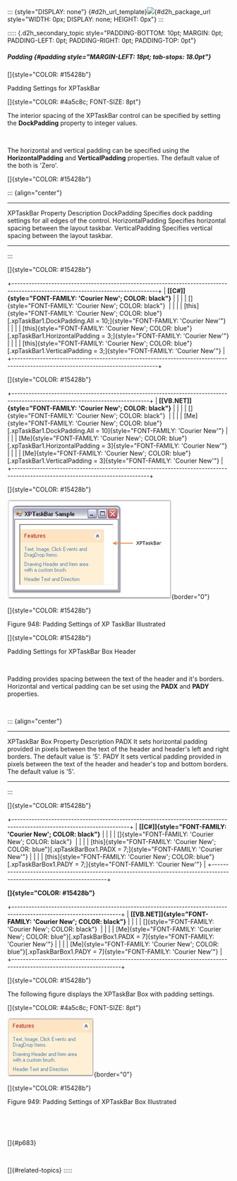 ::: {style="DISPLAY: none"}
[](ms-xhelp:///?Id=d2h_url_template){#d2h_url_template}![](!package_url!){#d2h_package_url style="WIDTH: 0px; DISPLAY: none; HEIGHT: 0px"}
:::

::::: {.d2h_secondary_topic style="PADDING-BOTTOM: 10pt; MARGIN: 0pt; PADDING-LEFT: 0pt; PADDING-RIGHT: 0pt; PADDING-TOP: 0pt"}
##### Padding {#padding style="MARGIN-LEFT: 18pt; tab-stops: 18.0pt"}

[]{style="COLOR: #15428b"} 

Padding Settings for XPTaskBar

[]{style="COLOR: #4a5c8c; FONT-SIZE: 8pt"} 

The interior spacing of the XPTaskBar control can be specified by setting the **DockPadding** property to integer values.

 

The horizontal and vertical padding can be specified using the **HorizontalPadding** and **VerticalPadding** properties. The default value of the both is \'Zero\'.

[]{style="COLOR: #15428b"} 

::: {align="center"}
  -------------------- ---------------------------------------------------------------
  XPTaskBar Property   Description
  DockPadding          Specifies dock padding settings for all edges of the control.
  HorizontalPadding    Specifies horizontal spacing between the layout taskbar.
  VerticalPadding      Specifies vertical spacing between the layout taskbar.
  -------------------- ---------------------------------------------------------------
:::

[]{style="COLOR: #15428b"} 

+---------------------------------------------------------------------------------------------------------------------------------+
| **[\[C#\]]{style="FONT-FAMILY: 'Courier New'; COLOR: black"}**                                                                  |
|                                                                                                                                 |
| []{style="FONT-FAMILY: 'Courier New'; COLOR: black"}                                                                            |
|                                                                                                                                 |
| [this]{style="FONT-FAMILY: 'Courier New'; COLOR: blue"}[.xpTaskBar1.DockPadding.All = 10;]{style="FONT-FAMILY: 'Courier New'"}  |
|                                                                                                                                 |
| [this]{style="FONT-FAMILY: 'Courier New'; COLOR: blue"}[.xpTaskBar1.HorizontalPadding = 3;]{style="FONT-FAMILY: 'Courier New'"} |
|                                                                                                                                 |
| [this]{style="FONT-FAMILY: 'Courier New'; COLOR: blue"}[.xpTaskBar1.VerticalPadding = 3;]{style="FONT-FAMILY: 'Courier New'"}   |
+---------------------------------------------------------------------------------------------------------------------------------+

[]{style="COLOR: #15428b"} 

+------------------------------------------------------------------------------------------------------------------------------+
| **[\[VB.NET\]]{style="FONT-FAMILY: 'Courier New'; COLOR: black"}**                                                           |
|                                                                                                                              |
| []{style="FONT-FAMILY: 'Courier New'; COLOR: black"}                                                                         |
|                                                                                                                              |
| [Me]{style="FONT-FAMILY: 'Courier New'; COLOR: blue"}[.xpTaskBar1.DockPadding.All = 10]{style="FONT-FAMILY: 'Courier New'"}  |
|                                                                                                                              |
| [Me]{style="FONT-FAMILY: 'Courier New'; COLOR: blue"}[.xpTaskBar1.HorizontalPadding = 3]{style="FONT-FAMILY: 'Courier New'"} |
|                                                                                                                              |
| [Me]{style="FONT-FAMILY: 'Courier New'; COLOR: blue"}[.xpTaskBar1.VerticalPadding = 3]{style="FONT-FAMILY: 'Courier New'"}   |
+------------------------------------------------------------------------------------------------------------------------------+

[]{style="COLOR: #15428b"} 

![](ImagesExt/image76_932.jpg){border="0"}

[]{style="COLOR: #15428b"} 

Figure 948: Padding Settings of XP TaskBar Illustrated

[]{style="COLOR: #15428b"} 

Padding Settings for XPTaskBar Box Header

 

Padding provides spacing between the text of the header and it\'s borders. Horizontal and vertical padding can be set using the **PADX** and **PADY** properties.

 

::: {align="center"}
  ------------------------ ------------------------------------------------------------------------------------------------------------------------------------------------
  XPTaskBar Box Property   Description
  PADX                     It sets horizontal padding provided in pixels between the text of the header and header\'s left and right borders. The default value is \'5\'.
  PADY                     It sets vertical padding provided in pixels between the text of the header and header\'s top and bottom borders. The default value is \'5\'.
  ------------------------ ------------------------------------------------------------------------------------------------------------------------------------------------
:::

[]{style="COLOR: #15428b"} 

+-----------------------------------------------------------------------------------------------------------------------+
| **[\[C#\]]{style="FONT-FAMILY: 'Courier New'; COLOR: black"}**                                                        |
|                                                                                                                       |
| []{style="FONT-FAMILY: 'Courier New'; COLOR: black"}                                                                  |
|                                                                                                                       |
| [this]{style="FONT-FAMILY: 'Courier New'; COLOR: blue"}[.xpTaskBarBox1.PADX = 7;]{style="FONT-FAMILY: 'Courier New'"} |
|                                                                                                                       |
| [this]{style="FONT-FAMILY: 'Courier New'; COLOR: blue"}[.xpTaskBarBox1.PADY = 7;]{style="FONT-FAMILY: 'Courier New'"} |
+-----------------------------------------------------------------------------------------------------------------------+

**[]{style="COLOR: #15428b"}** 

+--------------------------------------------------------------------------------------------------------------------+
| **[\[VB.NET\]]{style="FONT-FAMILY: 'Courier New'; COLOR: black"}**                                                 |
|                                                                                                                    |
| []{style="FONT-FAMILY: 'Courier New'; COLOR: black"}                                                               |
|                                                                                                                    |
| [Me]{style="FONT-FAMILY: 'Courier New'; COLOR: blue"}[.xpTaskBarBox1.PADX = 7]{style="FONT-FAMILY: 'Courier New'"} |
|                                                                                                                    |
| [Me]{style="FONT-FAMILY: 'Courier New'; COLOR: blue"}[.xpTaskBarBox1.PADY = 7]{style="FONT-FAMILY: 'Courier New'"} |
+--------------------------------------------------------------------------------------------------------------------+

[]{style="COLOR: #15428b"} 

The following figure displays the XPTaskBar Box with padding settings.

[]{style="COLOR: #4a5c8c; FONT-SIZE: 8pt"} 

![](ImagesExt/image76_933.jpg){border="0"}

[]{style="COLOR: #15428b"} 

Figure 949: Padding Settings of XPTaskBar Box Illustrated

 

 

[]{#p683} 

 

[]{#related-topics}
:::::
